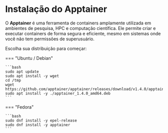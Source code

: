 # Instalação do Apptainer

O **Apptainer** é uma ferramenta de containers amplamente utilizada em ambientes de pesquisa, HPC e computação científica. Ele permite criar e executar containers de forma segura e eficiente, mesmo em sistemas onde você não tem permissões de superusuário.

Escolha sua distribuição para começar:

=== "Ubuntu / Debian"

    ```bash
    sudo apt update
    sudo apt install -y wget
    cd /tmp
    wget https://github.com/apptainer/apptainer/releases/download/v1.4.0/apptainer_1.4.0_amd64.deb
    sudo apt install -y ./apptainer_1.4.0_amd64.deb
    ```


=== "Fedora"
    
    ```bash
    sudo dnf install -y epel-release
    sudo dnf install -y apptainer
    ```